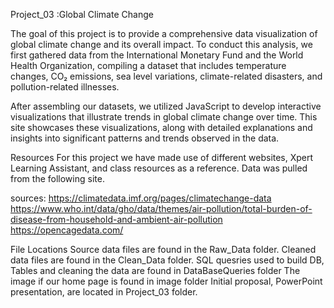 Project_03 :Global Climate Change

The goal of this project is to provide a comprehensive data visualization of global climate change and its overall impact. To conduct this analysis, we first gathered data from the International Monetary Fund and the World Health Organization, compiling a dataset that includes temperature changes, CO₂ emissions, sea level variations, climate-related disasters, and pollution-related illnesses.

After assembling our datasets, we utilized JavaScript to develop interactive visualizations that illustrate trends in global climate change over time. This site showcases these visualizations, along with detailed explanations and insights into significant patterns and trends observed in the data.


Resources
For this project we have made use of different websites, Xpert Learning Assistant, and class resources as a reference. Data was pulled from the following site.

sources:
https://climatedata.imf.org/pages/climatechange-data
https://www.who.int/data/gho/data/themes/air-pollution/total-burden-of-disease-from-household-and-ambient-air-pollution 
https://opencagedata.com/



File Locations
Source data files are found in the Raw_Data folder.
Cleaned data files are found in the Clean_Data folder.
SQL quesries used to build DB, Tables and cleaning the data are found in DataBaseQueries folder
The image if our home page is found in image folder
Initial proposal, PowerPoint presentation, are located in Project_03 folder.

